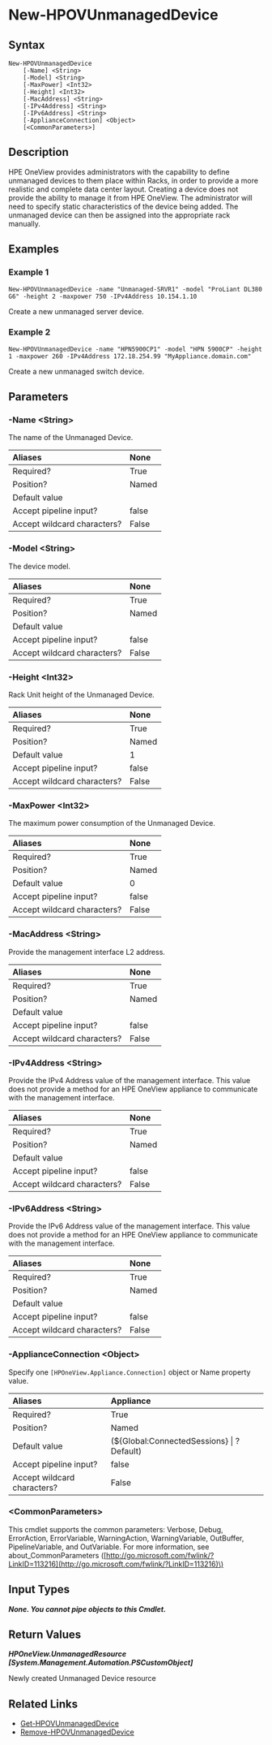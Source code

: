 ﻿---
description: Create an Unmanaged Device.
---

# New-HPOVUnmanagedDevice

## Syntax

```text
New-HPOVUnmanagedDevice
    [-Name] <String>
    [-Model] <String>
    [-MaxPower] <Int32>
    [-Height] <Int32>
    [-MacAddress] <String>
    [-IPv4Address] <String>
    [-IPv6Address] <String>
    [-ApplianceConnection] <Object>
    [<CommonParameters>]
```

## Description

HPE OneView provides administrators with the capability to define unmanaged devices to them place within Racks, in order to provide a more realistic and complete data center layout.  Creating a device does not provide the ability to manage it from HPE OneView.  The administrator will need to specify static characteristics of the device being added.  The unmanaged device can then be assigned into the appropriate rack manually.

## Examples

###  Example 1 

```text
New-HPOVUnmanagedDevice -name "Unmanaged-SRVR1" -model "ProLiant DL380 G6" -height 2 -maxpower 750 -IPv4Address 10.154.1.10
```

Create a new unmanaged server device.

###  Example 2 

```text
New-HPOVUnmanagedDevice -name "HPN5900CP1" -model "HPN 5900CP" -height 1 -maxpower 260 -IPv4Address 172.18.254.99 "MyAppliance.domain.com"
```

Create a new unmanaged switch device.

## Parameters

### -Name &lt;String&gt;

The name of the Unmanaged Device.

| Aliases | None |
| :--- | :--- |
| Required? | True |
| Position? | Named |
| Default value |  |
| Accept pipeline input? | false |
| Accept wildcard characters? | False |

### -Model &lt;String&gt;

The device model.

| Aliases | None |
| :--- | :--- |
| Required? | True |
| Position? | Named |
| Default value |  |
| Accept pipeline input? | false |
| Accept wildcard characters? | False |

### -Height &lt;Int32&gt;

Rack Unit height of the Unmanaged Device.

| Aliases | None |
| :--- | :--- |
| Required? | True |
| Position? | Named |
| Default value | 1 |
| Accept pipeline input? | false |
| Accept wildcard characters? | False |

### -MaxPower &lt;Int32&gt;

The maximum power consumption of the Unmanaged Device.

| Aliases | None |
| :--- | :--- |
| Required? | True |
| Position? | Named |
| Default value | 0 |
| Accept pipeline input? | false |
| Accept wildcard characters? | False |

### -MacAddress &lt;String&gt;

Provide the management interface L2 address.

| Aliases | None |
| :--- | :--- |
| Required? | True |
| Position? | Named |
| Default value |  |
| Accept pipeline input? | false |
| Accept wildcard characters? | False |

### -IPv4Address &lt;String&gt;

Provide the IPv4 Address value of the management interface.  This value does not provide a method for an HPE OneView appliance to communicate with the management interface.

| Aliases | None |
| :--- | :--- |
| Required? | True |
| Position? | Named |
| Default value |  |
| Accept pipeline input? | false |
| Accept wildcard characters? | False |

### -IPv6Address &lt;String&gt;

Provide the IPv6 Address value of the management interface.  This value does not provide a method for an HPE OneView appliance to communicate with the management interface.

| Aliases | None |
| :--- | :--- |
| Required? | True |
| Position? | Named |
| Default value |  |
| Accept pipeline input? | false |
| Accept wildcard characters? | False |

### -ApplianceConnection &lt;Object&gt;

Specify one `[HPOneView.Appliance.Connection]` object or Name property value.

| Aliases | Appliance |
| :--- | :--- |
| Required? | True |
| Position? | Named |
| Default value | (${Global:ConnectedSessions} &vert; ? Default) |
| Accept pipeline input? | false |
| Accept wildcard characters? | False |

### &lt;CommonParameters&gt;

This cmdlet supports the common parameters: Verbose, Debug, ErrorAction, ErrorVariable, WarningAction, WarningVariable, OutBuffer, PipelineVariable, and OutVariable. For more information, see about\_CommonParameters \([http://go.microsoft.com/fwlink/?LinkID=113216](http://go.microsoft.com/fwlink/?LinkID=113216)\)

## Input Types

_**None.  You cannot pipe objects to this Cmdlet.**_

## Return Values

_**HPOneView.UnmanagedResource [System.Management.Automation.PSCustomObject]**_

Newly created Unmanaged Device resource

## Related Links

* [Get-HPOVUnmanagedDevice](get-hpovunmanageddevice.md)
* [Remove-HPOVUnmanagedDevice](remove-hpovunmanageddevice.md)
